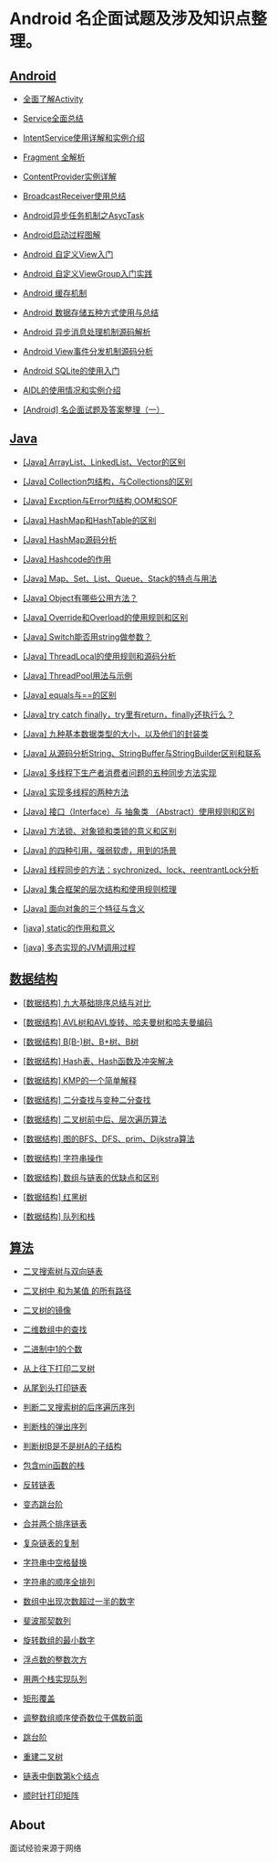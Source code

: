 
# Android 名企面试题及涉及知识点整理。


## [Android](https://github.com/1187981465/AndroidInterview/tree/master/android)

* [全面了解Activity](https://github.com/1187981465/AndroidInterview/blob/master/android/%E5%85%A8%E9%9D%A2%E4%BA%86%E8%A7%A3Activity.md)

* [Service全面总结](https://github.com/1187981465/AndroidInterview/blob/master/android/Service%E5%85%A8%E9%9D%A2%E6%80%BB%E7%BB%93.md)

* [IntentService使用详解和实例介绍](https://github.com/1187981465/AndroidInterview/blob/master/android/IntentService%E4%BD%BF%E7%94%A8%E8%AF%A6%E8%A7%A3%E5%92%8C%E5%AE%9E%E4%BE%8B%E4%BB%8B%E7%BB%8D.md)

* [Fragment 全解析](https://github.com/1187981465/AndroidInterview/blob/master/android/Fragment%20%E5%85%A8%E8%A7%A3%E6%9E%90.md)

* [ContentProvider实例详解](https://github.com/1187981465/AndroidInterview/blob/master/android/ContentProvider%E5%AE%9E%E4%BE%8B%E8%AF%A6%E8%A7%A3.md)

* [BroadcastReceiver使用总结](https://github.com/1187981465/AndroidInterview/blob/master/android/BroadcastReceiver%E4%BD%BF%E7%94%A8%E6%80%BB%E7%BB%93.md)

* [Android异步任务机制之AsycTask](https://github.com/1187981465/AndroidInterview/blob/master/android/Android%E5%BC%82%E6%AD%A5%E4%BB%BB%E5%8A%A1%E6%9C%BA%E5%88%B6%E4%B9%8BAsycTask.md)

* [Android启动过程图解](https://github.com/1187981465/AndroidInterview/blob/master/android/Android%E5%90%AF%E5%8A%A8%E8%BF%87%E7%A8%8B%E5%9B%BE%E8%A7%A3.md)

* [Android 自定义View入门](https://github.com/1187981465/AndroidInterview/blob/master/android/Android%20%E8%87%AA%E5%AE%9A%E4%B9%89View%E5%85%A5%E9%97%A8.md)

* [Android 自定义ViewGroup入门实践](https://github.com/1187981465/AndroidInterview/blob/master/android/Android%20%E8%87%AA%E5%AE%9A%E4%B9%89ViewGroup%E5%85%A5%E9%97%A8%E5%AE%9E%E8%B7%B5.md)

* [Android 缓存机制](https://github.com/1187981465/AndroidInterview/blob/master/android/Android%20%E7%BC%93%E5%AD%98%E6%9C%BA%E5%88%B6.md)

* [Android 数据存储五种方式使用与总结](https://github.com/1187981465/AndroidInterview/blob/master/android/Android%20%E6%95%B0%E6%8D%AE%E5%AD%98%E5%82%A8%E4%BA%94%E7%A7%8D%E6%96%B9%E5%BC%8F%E4%BD%BF%E7%94%A8%E4%B8%8E%E6%80%BB%E7%BB%93.md)

* [Android 异步消息处理机制源码解析](https://github.com/1187981465/AndroidInterview/blob/master/android/Android%20%E5%BC%82%E6%AD%A5%E6%B6%88%E6%81%AF%E5%A4%84%E7%90%86%E6%9C%BA%E5%88%B6%EF%BC%88Handler%20%E3%80%81%20Looper%20%E3%80%81MessageQueue%EF%BC%89%E6%BA%90%E7%A0%81%E8%A7%A3%E6%9E%90.md)

* [Android View事件分发机制源码分析](https://github.com/1187981465/AndroidInterview/blob/master/android/Android%20View%E4%BA%8B%E4%BB%B6%E5%88%86%E5%8F%91%E6%9C%BA%E5%88%B6%E6%BA%90%E7%A0%81%E5%88%86%E6%9E%90.md)

* [Android SQLite的使用入门](https://github.com/1187981465/AndroidInterview/blob/master/android/Android%20SQLite%E7%9A%84%E4%BD%BF%E7%94%A8%E5%85%A5%E9%97%A8.md)

* [AIDL的使用情况和实例介绍](https://github.com/1187981465/AndroidInterview/blob/master/android/AIDL%E7%9A%84%E4%BD%BF%E7%94%A8%E6%83%85%E5%86%B5%E5%92%8C%E5%AE%9E%E4%BE%8B%E4%BB%8B%E7%BB%8D.md)

* [[Android] 名企面试题及答案整理（一）](https://github.com/1187981465/AndroidInterview/blob/master/android/%5BAndroid%5D%20%E5%90%8D%E4%BC%81%E9%9D%A2%E8%AF%95%E9%A2%98%EF%BC%88%E4%B8%80%EF%BC%89.md) 

  
## [Java](https://github.com/1187981465/AndroidInterview/tree/master/java)

* [[Java] ArrayList、LinkedList、Vector的区别](https://github.com/1187981465/AndroidInterview/blob/master/java/%5BJava%5D%20ArrayList%E3%80%81LinkedList%E3%80%81Vector%E7%9A%84%E5%8C%BA%E5%88%AB.md)

* [[Java] Collection包结构，与Collections的区别](https://github.com/1187981465/AndroidInterview/blob/master/java/%5BJava%5D%20Collection%E5%8C%85%E7%BB%93%E6%9E%84%EF%BC%8C%E4%B8%8ECollections%E7%9A%84%E5%8C%BA%E5%88%AB.md)

* [[Java] Excption与Error包结构,OOM和SOF](https://github.com/1187981465/AndroidInterview/blob/master/java/%5BJava%5D%20Excption%E4%B8%8EError%E5%8C%85%E7%BB%93%E6%9E%84%2COOM%E5%92%8CSOF.md)

* [[Java] HashMap和HashTable的区别](https://github.com/1187981465/AndroidInterview/blob/master/java/%5BJava%5D%20HashMap%E5%92%8CHashTable%E7%9A%84%E5%8C%BA%E5%88%AB.md)

* [[Java] HashMap源码分析](https://github.com/1187981465/AndroidInterview/blob/master/java/%5BJava%5D%20HashMap%E6%BA%90%E7%A0%81%E5%88%86%E6%9E%90.md)

* [[Java] Hashcode的作用](https://github.com/1187981465/AndroidInterview/blob/master/java/%5BJava%5D%20Hashcode%E7%9A%84%E4%BD%9C%E7%94%A8.md)

* [[Java] Map、Set、List、Queue、Stack的特点与用法](https://github.com/1187981465/AndroidInterview/blob/master/java/%5BJava%5D%20Map%E3%80%81Set%E3%80%81List%E3%80%81Queue%E3%80%81Stack%E7%9A%84%E7%89%B9%E7%82%B9%E4%B8%8E%E7%94%A8%E6%B3%95.md)
 
* [[Java] Object有哪些公用方法？](https://github.com/1187981465/AndroidInterview/blob/master/java/%5BJava%5D%20Object%E6%9C%89%E5%93%AA%E4%BA%9B%E5%85%AC%E7%94%A8%E6%96%B9%E6%B3%95%EF%BC%9F.md)

* [[Java] Override和Overload的使用规则和区别](https://github.com/1187981465/AndroidInterview/blob/master/java/%5BJava%5D%20Override%E5%92%8COverload%E7%9A%84%E4%BD%BF%E7%94%A8%E8%A7%84%E5%88%99%E5%92%8C%E5%8C%BA%E5%88%AB.md)

* [[Java] Switch能否用string做参数？](https://github.com/1187981465/AndroidInterview/blob/master/java/%5BJava%5D%20Switch%E8%83%BD%E5%90%A6%E7%94%A8string%E5%81%9A%E5%8F%82%E6%95%B0%EF%BC%9F.md)

* [[Java] ThreadLocal的使用规则和源码分析](https://github.com/1187981465/AndroidInterview/blob/master/java/%5BJava%5D%20ThreadLocal%E7%9A%84%E4%BD%BF%E7%94%A8%E8%A7%84%E5%88%99%E5%92%8C%E6%BA%90%E7%A0%81%E5%88%86%E6%9E%90.md)

* [[Java] ThreadPool用法与示例](https://github.com/1187981465/AndroidInterview/blob/master/java/%5BJava%5D%20ThreadPool%E7%94%A8%E6%B3%95%E4%B8%8E%E7%A4%BA%E4%BE%8B.md)

* [[Java] equals与==的区别](https://github.com/1187981465/AndroidInterview/blob/master/java/%5BJava%5D%20equals%E4%B8%8E%3D%3D%E7%9A%84%E5%8C%BA%E5%88%AB.md)

* [[Java] try catch finally，try里有return，finally还执行么？](https://github.com/1187981465/AndroidInterview/blob/master/java/%5BJava%5D%20try%20catch%20finally%EF%BC%8Ctry%E9%87%8C%E6%9C%89return%EF%BC%8Cfinally%E8%BF%98%E6%89%A7%E8%A1%8C%E4%B9%88%EF%BC%9F.md)

* [[Java] 九种基本数据类型的大小，以及他们的封装类](https://github.com/1187981465/AndroidInterview/blob/master/java/%5BJava%5D%20%E4%B9%9D%E7%A7%8D%E5%9F%BA%E6%9C%AC%E6%95%B0%E6%8D%AE%E7%B1%BB%E5%9E%8B%E7%9A%84%E5%A4%A7%E5%B0%8F%EF%BC%8C%E4%BB%A5%E5%8F%8A%E4%BB%96%E4%BB%AC%E7%9A%84%E5%B0%81%E8%A3%85%E7%B1%BB.md)

* [[Java] 从源码分析String、StringBuffer与StringBuilder区别和联系](https://github.com/1187981465/AndroidInterview/blob/master/java/%5BJava%5D%20%E4%BB%8E%E6%BA%90%E7%A0%81%E5%88%86%E6%9E%90String%E3%80%81StringBuffer%E4%B8%8EStringBuilder%E5%8C%BA%E5%88%AB%E5%92%8C%E8%81%94%E7%B3%BB.md)

* [[Java] 多线程下生产者消费者问题的五种同步方法实现](https://github.com/1187981465/AndroidInterview/blob/master/java/%5BJava%5D%20%E5%A4%9A%E7%BA%BF%E7%A8%8B%E4%B8%8B%E7%94%9F%E4%BA%A7%E8%80%85%E6%B6%88%E8%B4%B9%E8%80%85%E9%97%AE%E9%A2%98%E7%9A%84%E4%BA%94%E7%A7%8D%E5%90%8C%E6%AD%A5%E6%96%B9%E6%B3%95%E5%AE%9E%E7%8E%B0.md)

* [[Java] 实现多线程的两种方法](https://github.com/1187981465/AndroidInterview/blob/master/java/%5BJava%5D%20%E5%AE%9E%E7%8E%B0%E5%A4%9A%E7%BA%BF%E7%A8%8B%E7%9A%84%E4%B8%A4%E7%A7%8D%E6%96%B9%E6%B3%95.md)

* [[Java] 接口（Interface）与 抽象类 （Abstract）使用规则和区别](https://github.com/1187981465/AndroidInterview/blob/master/java/%5BJava%5D%20%E6%8E%A5%E5%8F%A3%EF%BC%88Interface%EF%BC%89%E4%B8%8E%20%E6%8A%BD%E8%B1%A1%E7%B1%BB%20%EF%BC%88Abstract%EF%BC%89%E4%BD%BF%E7%94%A8%E8%A7%84%E5%88%99%E5%92%8C%E5%8C%BA%E5%88%AB.md)

* [[Java] 方法锁、对象锁和类锁的意义和区别](https://github.com/1187981465/AndroidInterview/blob/master/java/%5BJava%5D%20%E6%96%B9%E6%B3%95%E9%94%81%E3%80%81%E5%AF%B9%E8%B1%A1%E9%94%81%E5%92%8C%E7%B1%BB%E9%94%81%E7%9A%84%E6%84%8F%E4%B9%89%E5%92%8C%E5%8C%BA%E5%88%AB.md)

* [[Java] 的四种引用，强弱软虚，用到的场景](https://github.com/1187981465/AndroidInterview/blob/master/java/%5BJava%5D%20%E7%9A%84%E5%9B%9B%E7%A7%8D%E5%BC%95%E7%94%A8%EF%BC%8C%E5%BC%BA%E5%BC%B1%E8%BD%AF%E8%99%9A%EF%BC%8C%E7%94%A8%E5%88%B0%E7%9A%84%E5%9C%BA%E6%99%AF.md)

* [[Java] 线程同步的方法：sychronized、lock、reentrantLock分析](https://github.com/1187981465/AndroidInterview/blob/master/java/%5BJava%5D%20%E7%BA%BF%E7%A8%8B%E5%90%8C%E6%AD%A5%E7%9A%84%E6%96%B9%E6%B3%95%EF%BC%9Asychronized%E3%80%81lock%E3%80%81reentrantLock%E5%88%86%E6%9E%90.md)

* [[Java] 集合框架的层次结构和使用规则梳理](https://github.com/1187981465/AndroidInterview/blob/master/java/%5BJava%5D%20%E9%9B%86%E5%90%88%E6%A1%86%E6%9E%B6%E7%9A%84%E5%B1%82%E6%AC%A1%E7%BB%93%E6%9E%84%E5%92%8C%E4%BD%BF%E7%94%A8%E8%A7%84%E5%88%99%E6%A2%B3%E7%90%86.md)

* [[Java] 面向对象的三个特征与含义](https://github.com/1187981465/AndroidInterview/blob/master/java/%5BJava%5D%20%E9%9D%A2%E5%90%91%E5%AF%B9%E8%B1%A1%E7%9A%84%E4%B8%89%E4%B8%AA%E7%89%B9%E5%BE%81%E4%B8%8E%E5%90%AB%E4%B9%89.md)

* [[java] static的作用和意义](https://github.com/1187981465/AndroidInterview/blob/master/java/%5Bjava%5D%20static%E7%9A%84%E4%BD%9C%E7%94%A8%E5%92%8C%E6%84%8F%E4%B9%89.md)

* [[java] 多态实现的JVM调用过程](https://github.com/1187981465/AndroidInterview/blob/master/java/%5Bjava%5D%20%E5%A4%9A%E6%80%81%E5%AE%9E%E7%8E%B0%E7%9A%84JVM%E8%B0%83%E7%94%A8%E8%BF%87%E7%A8%8B.md)


## [数据结构](https://github.com/1187981465/AndroidInterview/tree/master/data%20structure)

* [[数据结构] 九大基础排序总结与对比](https://github.com/1187981465/AndroidInterview/blob/master/data%20structure/%5B%E6%95%B0%E6%8D%AE%E7%BB%93%E6%9E%84%5D%20%E4%B9%9D%E5%A4%A7%E5%9F%BA%E7%A1%80%E6%8E%92%E5%BA%8F%E6%80%BB%E7%BB%93%E4%B8%8E%E5%AF%B9%E6%AF%94.md)

* [[数据结构] AVL树和AVL旋转、哈夫曼树和哈夫曼编码](https://github.com/1187981465/AndroidInterview/blob/master/data%20structure/%5B%E6%95%B0%E6%8D%AE%E7%BB%93%E6%9E%84%5D%20AVL%E6%A0%91%E5%92%8CAVL%E6%97%8B%E8%BD%AC%E3%80%81%E5%93%88%E5%A4%AB%E6%9B%BC%E6%A0%91%E5%92%8C%E5%93%88%E5%A4%AB%E6%9B%BC%E7%BC%96%E7%A0%81.md)

* [[数据结构] B(B-)树、B+树、B树](https://github.com/1187981465/AndroidInterview/blob/master/data%20structure/%5B%E6%95%B0%E6%8D%AE%E7%BB%93%E6%9E%84%5D%20B(B-)%E6%A0%91%E3%80%81B%2B%E6%A0%91%E3%80%81B%E6%A0%91.md)

* [[数据结构] Hash表、Hash函数及冲突解决](https://github.com/1187981465/AndroidInterview/blob/master/data%20structure/%5B%E6%95%B0%E6%8D%AE%E7%BB%93%E6%9E%84%5D%20Hash%E8%A1%A8%E3%80%81Hash%E5%87%BD%E6%95%B0%E5%8F%8A%E5%86%B2%E7%AA%81%E8%A7%A3%E5%86%B3.md)

* [[数据结构] KMP的一个简单解释](https://github.com/1187981465/AndroidInterview/blob/master/data%20structure/%5B%E6%95%B0%E6%8D%AE%E7%BB%93%E6%9E%84%5D%20KMP%E7%9A%84%E4%B8%80%E4%B8%AA%E7%AE%80%E5%8D%95%E8%A7%A3%E9%87%8A.md)

* [[数据结构] 二分查找与变种二分查找](https://github.com/1187981465/AndroidInterview/blob/master/data%20structure/%5B%E6%95%B0%E6%8D%AE%E7%BB%93%E6%9E%84%5D%20%E4%BA%8C%E5%88%86%E6%9F%A5%E6%89%BE%E4%B8%8E%E5%8F%98%E7%A7%8D%E4%BA%8C%E5%88%86%E6%9F%A5%E6%89%BE.md)

* [[数据结构] 二叉树前中后、层次遍历算法](https://github.com/1187981465/AndroidInterview/blob/master/data%20structure/%5B%E6%95%B0%E6%8D%AE%E7%BB%93%E6%9E%84%5D%20%E4%BA%8C%E5%8F%89%E6%A0%91%E5%89%8D%E4%B8%AD%E5%90%8E%E3%80%81%E5%B1%82%E6%AC%A1%E9%81%8D%E5%8E%86%E7%AE%97%E6%B3%95.md)

* [[数据结构] 图的BFS、DFS、prim、Dijkstra算法](https://github.com/1187981465/AndroidInterview/blob/master/data%20structure/%5B%E6%95%B0%E6%8D%AE%E7%BB%93%E6%9E%84%5D%20%E5%9B%BE%E7%9A%84BFS%E3%80%81DFS%E3%80%81prim%E3%80%81Dijkstra%E7%AE%97%E6%B3%95.md)

* [[数据结构] 字符串操作](https://github.com/1187981465/AndroidInterview/blob/master/data%20structure/%5B%E6%95%B0%E6%8D%AE%E7%BB%93%E6%9E%84%5D%20%E5%AD%97%E7%AC%A6%E4%B8%B2%E6%93%8D%E4%BD%9C.md)

* [[数据结构] 数组与链表的优缺点和区别](https://github.com/1187981465/AndroidInterview/blob/master/data%20structure/%5B%E6%95%B0%E6%8D%AE%E7%BB%93%E6%9E%84%5D%20%E6%95%B0%E7%BB%84%E4%B8%8E%E9%93%BE%E8%A1%A8%E7%9A%84%E4%BC%98%E7%BC%BA%E7%82%B9%E5%92%8C%E5%8C%BA%E5%88%AB.md)

* [[数据结构] 红黑树](https://github.com/1187981465/AndroidInterview/blob/master/data%20structure/%5B%E6%95%B0%E6%8D%AE%E7%BB%93%E6%9E%84%5D%20%E7%BA%A2%E9%BB%91%E6%A0%91.md)

* [[数据结构] 队列和栈](https://github.com/1187981465/AndroidInterview/blob/master/data%20structure/%5B%E6%95%B0%E6%8D%AE%E7%BB%93%E6%9E%84%5D%20%E9%98%9F%E5%88%97%E5%92%8C%E6%A0%88.md)

## [算法](https://github.com/1187981465/AndroidInterview/tree/master/algorithm)

* [二叉搜索树与双向链表](https://github.com/1187981465/AndroidInterview/blob/master/algorithm/swordForOffer/%E4%BA%8C%E5%8F%89%E6%90%9C%E7%B4%A2%E6%A0%91%E4%B8%8E%E5%8F%8C%E5%90%91%E9%93%BE%E8%A1%A8.md)

* [二叉树中 和为某值 的所有路径](https://github.com/1187981465/AndroidInterview/blob/master/algorithm/swordForOffer/%E4%BA%8C%E5%8F%89%E6%A0%91%E4%B8%AD%20%E5%92%8C%E4%B8%BA%E6%9F%90%E5%80%BC%20%E7%9A%84%E6%89%80%E6%9C%89%E8%B7%AF%E5%BE%84.md)

* [二叉树的镜像](https://github.com/1187981465/AndroidInterview/blob/master/algorithm/swordForOffer/%E4%BA%8C%E5%8F%89%E6%A0%91%E7%9A%84%E9%95%9C%E5%83%8F.md)

* [二维数组中的查找](https://github.com/1187981465/AndroidInterview/blob/master/algorithm/swordForOffer/%E4%BA%8C%E7%BB%B4%E6%95%B0%E7%BB%84%E4%B8%AD%E7%9A%84%E6%9F%A5%E6%89%BE.md)

* [二进制中1的个数](https://github.com/1187981465/AndroidInterview/blob/master/algorithm/swordForOffer/%E4%BA%8C%E8%BF%9B%E5%88%B6%E4%B8%AD1%E7%9A%84%E4%B8%AA%E6%95%B0.md)

* [从上往下打印二叉树](https://github.com/1187981465/AndroidInterview/blob/master/algorithm/swordForOffer/%E4%BB%8E%E4%B8%8A%E5%BE%80%E4%B8%8B%E6%89%93%E5%8D%B0%E4%BA%8C%E5%8F%89%E6%A0%91.md)

* [从尾到头打印链表](https://github.com/1187981465/AndroidInterview/blob/master/algorithm/swordForOffer/%E4%BB%8E%E5%B0%BE%E5%88%B0%E5%A4%B4%E6%89%93%E5%8D%B0%E9%93%BE%E8%A1%A8.md)

* [判断二叉搜索树的后序遍历序列](https://github.com/1187981465/AndroidInterview/blob/master/algorithm/swordForOffer/%E5%88%A4%E6%96%AD%E4%BA%8C%E5%8F%89%E6%90%9C%E7%B4%A2%E6%A0%91%E7%9A%84%E5%90%8E%E5%BA%8F%E9%81%8D%E5%8E%86%E5%BA%8F%E5%88%97.md)

* [判断栈的弹出序列](https://github.com/1187981465/AndroidInterview/blob/master/algorithm/swordForOffer/%E5%88%A4%E6%96%AD%E6%A0%88%E7%9A%84%E5%BC%B9%E5%87%BA%E5%BA%8F%E5%88%97.md)

* [判断树B是不是树A的子结构](https://github.com/1187981465/AndroidInterview/blob/master/algorithm/swordForOffer/%E5%88%A4%E6%96%AD%E6%A0%91B%E6%98%AF%E4%B8%8D%E6%98%AF%E6%A0%91A%E7%9A%84%E5%AD%90%E7%BB%93%E6%9E%84.md)

* [包含min函数的栈](https://github.com/1187981465/AndroidInterview/blob/master/algorithm/swordForOffer/%E5%8C%85%E5%90%ABmin%E5%87%BD%E6%95%B0%E7%9A%84%E6%A0%88.md)

* [反转链表](https://github.com/1187981465/AndroidInterview/blob/master/algorithm/swordForOffer/%E5%8F%8D%E8%BD%AC%E9%93%BE%E8%A1%A8.md)

* [变态跳台阶](https://github.com/1187981465/AndroidInterview/blob/master/algorithm/swordForOffer/%E5%8F%98%E6%80%81%E8%B7%B3%E5%8F%B0%E9%98%B6.md)

* [合并两个排序链表](https://github.com/1187981465/AndroidInterview/blob/master/algorithm/swordForOffer/%E5%90%88%E5%B9%B6%E4%B8%A4%E4%B8%AA%E6%8E%92%E5%BA%8F%E9%93%BE%E8%A1%A8.md)

* [复杂链表的复制](https://github.com/1187981465/AndroidInterview/blob/master/algorithm/swordForOffer/%E5%A4%8D%E6%9D%82%E9%93%BE%E8%A1%A8%E7%9A%84%E5%A4%8D%E5%88%B6.md)

* [字符串中空格替换](https://github.com/1187981465/AndroidInterview/blob/master/algorithm/swordForOffer/%E5%AD%97%E7%AC%A6%E4%B8%B2%E4%B8%AD%E7%A9%BA%E6%A0%BC%E6%9B%BF%E6%8D%A2.md)

* [字符串的顺序全排列](https://github.com/1187981465/AndroidInterview/blob/master/algorithm/swordForOffer/%E5%AD%97%E7%AC%A6%E4%B8%B2%E7%9A%84%E9%A1%BA%E5%BA%8F%E5%85%A8%E6%8E%92%E5%88%97.md)

* [数组中出现次数超过一半的数字](https://github.com/1187981465/AndroidInterview/blob/master/algorithm/swordForOffer/%E6%95%B0%E7%BB%84%E4%B8%AD%E5%87%BA%E7%8E%B0%E6%AC%A1%E6%95%B0%E8%B6%85%E8%BF%87%E4%B8%80%E5%8D%8A%E7%9A%84%E6%95%B0%E5%AD%97.md)

* [斐波那契数列](https://github.com/1187981465/AndroidInterview/blob/master/algorithm/swordForOffer/%E6%96%90%E6%B3%A2%E9%82%A3%E5%A5%91%E6%95%B0%E5%88%97.md)

* [旋转数组的最小数字](https://github.com/1187981465/AndroidInterview/blob/master/algorithm/swordForOffer/%E6%97%8B%E8%BD%AC%E6%95%B0%E7%BB%84%E7%9A%84%E6%9C%80%E5%B0%8F%E6%95%B0%E5%AD%97.md)

* [浮点数的整数次方](https://github.com/1187981465/AndroidInterview/blob/master/algorithm/swordForOffer/%E6%B5%AE%E7%82%B9%E6%95%B0%E7%9A%84%E6%95%B4%E6%95%B0%E6%AC%A1%E6%96%B9.md)

* [用两个栈实现队列](https://github.com/1187981465/AndroidInterview/blob/master/algorithm/swordForOffer/%E7%94%A8%E4%B8%A4%E4%B8%AA%E6%A0%88%E5%AE%9E%E7%8E%B0%E9%98%9F%E5%88%97.md)

* [矩形覆盖](https://github.com/1187981465/AndroidInterview/blob/master/algorithm/swordForOffer/%E7%9F%A9%E5%BD%A2%E8%A6%86%E7%9B%96.md)

* [调整数组顺序使奇数位于偶数前面](https://github.com/1187981465/AndroidInterview/blob/master/algorithm/swordForOffer/%E8%B0%83%E6%95%B4%E6%95%B0%E7%BB%84%E9%A1%BA%E5%BA%8F%E4%BD%BF%E5%A5%87%E6%95%B0%E4%BD%8D%E4%BA%8E%E5%81%B6%E6%95%B0%E5%89%8D%E9%9D%A2.md)

* [跳台阶](https://github.com/1187981465/AndroidInterview/blob/master/algorithm/swordForOffer/%E8%B7%B3%E5%8F%B0%E9%98%B6.md)

* [重建二叉树](https://github.com/1187981465/AndroidInterview/blob/master/algorithm/swordForOffer/%E9%87%8D%E5%BB%BA%E4%BA%8C%E5%8F%89%E6%A0%91.md)

* [链表中倒数第k个结点](https://github.com/1187981465/AndroidInterview/blob/master/algorithm/swordForOffer/%E9%93%BE%E8%A1%A8%E4%B8%AD%E5%80%92%E6%95%B0%E7%AC%ACk%E4%B8%AA%E7%BB%93%E7%82%B9.md)

* [顺时针打印矩阵](https://github.com/1187981465/AndroidInterview/blob/master/algorithm/swordForOffer/%E9%A1%BA%E6%97%B6%E9%92%88%E6%89%93%E5%8D%B0%E7%9F%A9%E9%98%B5.md)

## About


   
   面试经验来源于网络

